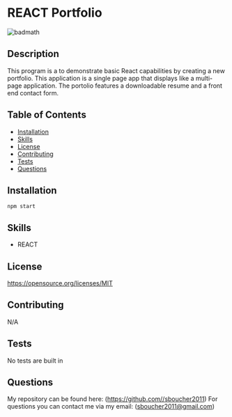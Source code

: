 # REACT Portfolio

![badmath](https://img.shields.io/badge/license-MIT-green)

## Description
This program is a to demonstrate basic React capabilities by creating a new portfolio.  This application is a single page app that displays like a multi-page application.  The portolio features a downloadable resume and a front end contact form.

## Table of Contents
* [Installation](#installation)
* [Skills](#skills)
* [License](#license)
* [Contributing](#contributing)
* [Tests](#tests)
* [Questions](#questions)

## Installation
```shell
npm start
```

## Skills
* REACT

## License
https://opensource.org/licenses/MIT
  
## Contributing
N/A

## Tests
No tests are built in

## Questions
My repository can be found here: (https://github.com//sboucher2011)
For questions you can contact me via my email: (sboucher2011@gmail.com)